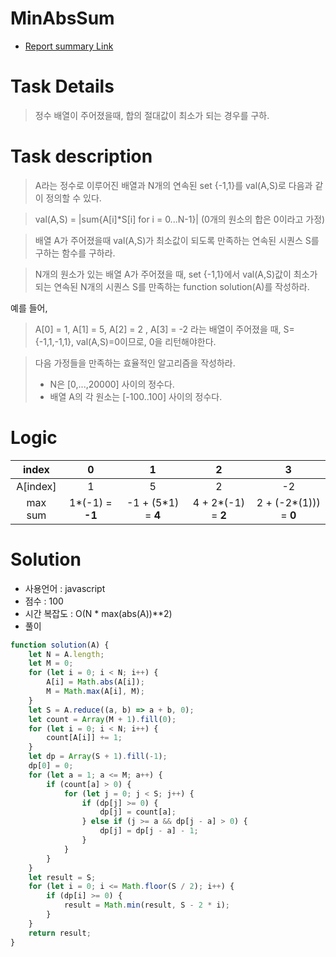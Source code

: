 # MinAbsSum
* [Report summary Link](https://app.codility.com/demo/results/trainingE6KYAY-7NK/)
# Task Details
> 정수 배열이 주어졌을때, 합의 절대값이 최소가 되는 경우를 구하.
# Task description
> A라는 정수로 이루어진 배열과 N개의 연속된 set {-1,1}를 val(A,S)로 다음과 같이 정의할 수 있다.

> val(A,S) = |sum{A[i]*S[i] for i = 0...N-1}|
(0개의 원소의 합은 0이라고 가정)

> 배열 A가 주어졌을때 val(A,S)가 최소값이 되도록 만족하는 연속된 시퀀스 S를 구하는 함수를 구하라.

> N개의 원소가 있는 배열 A가 주어졌을 때, set {-1,1}에서 val(A,S)값이 최소가 되는 연속된 N개의 시퀀스 S를 만족하는 function solution(A)를 작성하라.

예를 들어, 
> A[0] = 1, A[1] = 5, A[2] = 2 , A[3]  = -2
> 라는 배열이 주어졌을 때, S={-1,1,-1,1}, val(A,S)=0이므로, 0을 리턴해야한다.

> 다음 가정들을 만족하는 효율적인 알고리즘을 작성하라.
> * N은 [0,...,20000] 사이의 정수다.
> * 배열 A의 각 원소는 [-100..100] 사이의 정수다.

# Logic
| index |0|1|2|3|
| :--: | :--: | :--: | :--: | :--: |
| A[index] |1|5|2|-2|
|  max sum | 1*(-1) = **-1**| -1 + (5*1) = **4**| 4 + 2*(-1) = **2** | 2 + (-2*(1))) = **0** |

# Solution 
* 사용언어 : javascript
* 점수 : 100
* 시간 복잡도 : O(N * max(abs(A))**2)
* 풀이
```javascript
function solution(A) {
    let N = A.length;
    let M = 0;
    for (let i = 0; i < N; i++) {
        A[i] = Math.abs(A[i]);
        M = Math.max(A[i], M);
    }
    let S = A.reduce((a, b) => a + b, 0);
    let count = Array(M + 1).fill(0);
    for (let i = 0; i < N; i++) {
        count[A[i]] += 1;
    }
    let dp = Array(S + 1).fill(-1);
    dp[0] = 0;
    for (let a = 1; a <= M; a++) {
        if (count[a] > 0) {
            for (let j = 0; j < S; j++) {
                if (dp[j] >= 0) {
                    dp[j] = count[a];
                } else if (j >= a && dp[j - a] > 0) {
                    dp[j] = dp[j - a] - 1;
                }
            }
        }
    }
    let result = S;
    for (let i = 0; i <= Math.floor(S / 2); i++) {
        if (dp[i] >= 0) {
            result = Math.min(result, S - 2 * i);
        }
    }
    return result;
}

```
